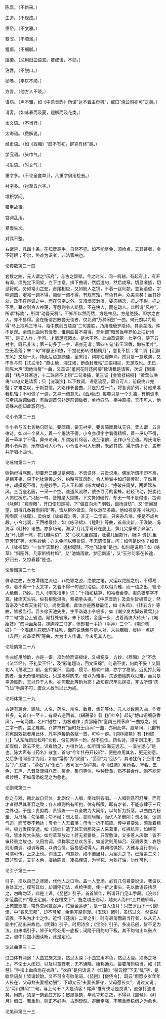 <!-- { "loadSidebar": true } -->
陈腐。（不新采。）

生造。（不现成。）

俚俗。（不文雅。）

蹇涩。（不顺溜。）

粗鄙。（不细腻。）

蹈袭。（忌用旧曲语意。若成语，不妨。）

沾唇。（不脱口。）

拗嗓。（平仄不顺。）

方言。（他方人不晓。）

语病。（声不雅，如《中原音韵》所谓“达不着主母机”，或曰“烧公鸦亦可”之类。）

请客。（如咏春而及夏，题柳而及花类。）

太文语。（不当行。）

太晦语。（费解说。）

经史语。（如《西厢》“靡不有初，鲜克有终”类。）

学究语。（头巾气。）

书生语。（时文气。）

重字多。（不论全套单只，凡重字俱用检去。）

衬字多。（衬至五六字。）

堆积学问。

错用故事。

宫调乱用。

紧慢失次。

对偶不整。

右诸禁，凡四十条。在知音高手，自然不犯。如不能尽免，须检点，去其甚者，令不碍眼；不尔，终难为识者，非法家曲也。

论套数第二十四

套数之曲，元人谓之“乐府”，与古之辞赋，今之时义，同一机轴。有起有止，有开有阖。须先定下间架，立下主意，排下曲调，然后遣句，然后成章。切忌凑插，切忌将就。务如常山之蛇，首尾相应，又如鲛人之锦，不着一丝纰颣。意新语俊，字响调圆，增减一调不得，颠倒一调不得，有规有矩，有色有声，众美具矣！而其妙处，政不在声调之中，而在句字之外。又须烟波渺漫，姿态横逸，揽之不得，挹之不尽。摹欢则令人神荡，写怨则令人断肠，不在快人，而在动人。此所谓“风神”，所谓“标韵”，所谓“动吾天机”。不知所以然而然，方是神品，方是绝技。即求之古人，亦不易得。金在衡谓古散套无佳者，仅北调“万种闲愁”一曲。何元朗以为秪得“马上抱鸡三市斗，袖中携剑五陵游”二句差胜，乃用晚唐罗隐诗。其余芜浅，殊不足观。余谓北曲尚有佳者，惟南曲最不易得。弇州谓“暗想当年罗帕上把新诗写”，是元人作，学问、才情足冠诸本。是大不然。此曲首调第一七字句，便下五衬字，既已非法；第三句多了一字，语亦无谓；第四五句“软玉温香，嫩枝柔叶”，空无着落；末二句“琴瑟正和协，不觉花影转过梧桐月”，意复不接；第二调【沉醉东风】又起一头。特此后语意颇佳，至末段，词亦烂熳奔涌，然只是一意敷演，又不当与前【忒忒令】“燕山绝，湘江竭，断鱼封雁帖”三语相妨，无足取也。无已，则陈大声“因他消瘦”一曲，又首调“羞问花时还问柳”数语秪是请客，次调【懒画眉】“绣户轻寒透，十二珠帘不上钩”二句凑插，第三调【金索挂梧桐】“黄莺似唤俦”四句又是请客；只【浣溪沙】以下数调，语意流丽，颇自可人，前段终非完璧；才难之叹，于斯益信。大略作长套曲，只是打成一片，将各调胪列，待他来凑我机轴；不可做了一调，又寻一调意思。《西厢记》每套只是一个头脑，有前调末句牵搭后调做者，有后调首句补足前调做者，单枪匹马，横冲直撞，无不可人，他调殊未能知此窾窍也。

论小令第二十五

作小令与五七言绝句同法，要酝藉，要无衬字，要言简而趣味无穷。昔人谓：五言律诗，如四十个贤人，着一个屠沽不得。小令亦须字字看得精细，着一戾句不得，着一草率字不得。弇州论词，所谓宛转绵丽，浅至儇俏，正作小令至语。周氏谓乐府小令两途，乐府语可入小令，小令语不可入乐府，未必其然，渠所谓小令，盖市井所唱小曲也。

论咏物第二十六

咏物毋得骂题，却要开口便见是何物。不贵说体，只贵说用。佛家所谓不即不离，是相非相，只于牝牡骊黄之外，约略写其风韵，令人髣髴中如灯镜传影，了然目中，却摸捉不得，方是妙手。元人王和卿《咏大蝴蝶》：“挣破庄周梦，两翅驾东风。三百座名园，一采一个空。谁道风流种，諕杀寻芳的蜜蜂。轻轻飞动，把卖花人搧过桥东。”只起一句，便知是大蝴蝶。下文势如破竹，却无一句不是俊语。古词《咏柳》“窥青眼”，开口便知是柳，下“偏宜向朱门羽戟，画桥游舫”，又“倚阑凝望，消得几番暮雨斜阳”等，皆从柳外做去，所以渺茫多趣。他如祝京兆《咏月》、陶陶区《咏雁》、梁伯龙《咏蛱蝶》等，非无一二佳语，只夹杂凡俗，便是不成片段。小令北调，王西楼最佳，如《咏浴裙》、《睡鞋》等曲，首首尖新。王渼陂、冯海浮《鞋杯》诸曲，亦多巧句。海浮“月儿芽弯环在腮上，笋儿尖穿破了鼻梁”，及“环儿脚一弯，花儿瓣两边”，又“心坎儿里踢蹬，肚囊儿里款行，肠[衤贵]儿里穿芳径”等，尤称妙绝；亦未免间以粗豪语，不无遗恨耳。问：如何是说体？如昔人《咏柳絮》“一似半天飘粉，遶树疑酥，不地飞琼堵”是也。如何是说用？如《咏草》“斜阳外，几家断桥村坞”，又“池塘雨歇，梦回南浦”，又“王孙何事在长途，好归去，又惊春暮”是也。

论俳谐第二十七

俳谐之曲，东方滑稽之流也，非绝颖之姿，绝俊之笔，又运以绝圆之机，不得易作。着不得一个太文字，又着不得一句张打油语。须以俗为雅，而一语之出，辄令人绝倒，乃妙。元人《嘲秃指甲》词：“十指如枯笋，和袖棒金尊。搊杀银筝字不真。揉痒天生钝。纵有相思泪痕，索把拳头搵。”《中原音韵》及弇州皆极赏之，然首语及“揉痒天生钝”句，尚觉着相。此体亦是西楼最佳，如《失鸡》、《转五方》等曲，皆极当行。吾乡徐天池先生，生平谐谑小令极多，如《嘲少发大脚妓黄莺儿》中二句“妆台上省油，厮打处省揪，未下妆楼，金莲一步，占着两块大砖头”，《嘲瘦妓》“四两面条搓，抹胸膛三寸罗，俏郎君一手挢（平声）三个”，《嘲歪嘴妓》“一个海螺儿在腮边不住吹，面前说话倒与傍人对，未抹胭脂，樱桃一点搓（去声）过鼻梁西”等曲，大为士人传诵，今未见其人也。

论险韵第二十八

作曲好用险韵，亦是一僻。须韵险而语极俊，又极稳妥，方妙。《西厢》之“不念《法华经》，不礼梁王忏”，及“彩笔题诗，回文织绵”，何语不俊，何韵不妥！又国初人《萧淑兰》剧，全押廉纤、监咸、侵寻、桓欢四韵，亦字字稳俏。近见押此等韵者，全无奇怪峭绝处，只是凑得韵来，便以为难事。夫欲借险韵以见难，而只是平通趁韵，无以异于人也，亦何取此等韵为耶！故知百尺竿头逞技，非古所谓“肉飞仙”手段不可，庸众人故当以此为戒。

论巧体第二十九

古诗有离合、建除、人名、药名、州名、数目、集句等体。元人以数目入曲，作者甚多，句首自一至十，有顺去逆回者。《辍耕录》载【折桂令】起句“博山铜细袅香风”，一句两韵，名曰“短柱”，为极难作；虞邵庵作“銮舆三顾茅庐”一曲拟之，则二字一韵，盖尤难矣。乔梦符有“当时处士山祠”一曲，亦用此体。嘉靖间，北都有刘宪副效祖者用此体，凡平声每韵各赋一首，可称一癖。《词林摘艳》有【粉蝶儿】“从东陇风动松呼”长套，句句两字一韵，然不见佳。药名诗，须字则正用，意却假借，读去不觉，详看始见，方得作法，如所谓“四海无远志，一溪甘遂心”是也。陈大声有《药名》散套，首句“今年牡丹开较迟”，便是直用其名，更无别意。又后多借同音字为用，如借“霜梅”为“双眉”，“茴香”为“回乡”，其语犹俏；至借“白芨”为“北极”，“滑石”为“化石”，政可发一胡卢矣。今《红蕖》用药名、牌名、五色、五声、八音及潇湘八景、离合、集句等体，种种皆备，然不甚合作。倘不能穷极妙境，不如毋添蛇足之为愈也。

论剧戏第三十

剧之与戏，南北故自异体。北剧仅一人唱，南戏则各唱。一人唱则意可舒展，而有才者得尽其春容之致；各人唱则格有所拘，律有所限，即有才者，不能恣肆于三尺之外也。于是：贵剪裁、贵锻炼——以全帙为大间架，以每折为折落，以曲白为粉垩、为丹艧；勿落套；勿不经；勿太蔓，蔓则局懈，而优人多删削；勿太促，促则气迫，而节奏不畅达；毋令一人无着落；毋令一折不照应。传中紧要处，须重着精神，极力发挥使透。如《浣纱》遣了越王尝胆及夫人采葛事，红拂私奔，如姬窃符，皆本传大头脑，如何草草放过！若无紧要处，只管敷演，又多惹人厌憎：皆不审轻重之故也。又用宫调，须称事之悲欢苦乐，如游赏则用仙吕、双调等类；哀怨则用商调、越调等类，以调合情，容易感动得人。其词格俱妙，大雅与当行参间，可演可传，上之上也。词藻工，句意妙，如不谐里耳，为案头之书，已落第二义；既非雅调，又非本色，掇拾陈言，凑插俚语，为学究、为张打油，勿作可也！

论引子第三十一

引子，须以自己之肾肠，代他人之口吻。盖一人登场，必有几句紧要说话，我设以身处其地，模写其似，却调停句法，点检字面，使一折之事头，先以数语该括尽之，勿晦勿泛，此是上谛。《琵琶》引子，首首皆佳，所谓开门见山手段。《浣纱》如范蠡而曰“尊王定霸，不在桓文下”，施之越王则可，越夫人而曰“金井辘轳鸣，上苑笙歌度，帘外忽闻宣召声，忙蹙金莲步”，是一宫人语耳！只苎罗山下一引颇佳，中“春风无那”，却不可解；余俱非腐则漫。《玉玦》诸引，虽伤过文，然语俊调雅，不失为才士之作。近惟《还魂》二梦之引，时有最俏而最当行者，以从元人剧中打勘出来故也。《明珠》引子，时用诗余；《宝剑》引子，多出已创，皆不足为法。自来唱引子，皆于句尽处用一底板；词隐于用韵句下板，其不韵句止以鼓点之，谱中只加小圈读断，此是定论。

论过曲第三十二

过曲体有两途：大曲宜施文藻，然忌太深；小曲宜用本色，然忌太俚。须奏之场上，不论士人闺妇，以及村童野老，无不通晓，始称通方。最要落韵稳当，如《琵琶》“手指上血痕尚在衣麻”，“衣麻”是何话说？《红拂》“髻云撩”下无“乱”字，是歇后语矣！皆谓趁韵。又不可令有败笔语。《琵琶》【侥侥令】，既云“但愿岁岁年年人长在，父母共夫妻相劝酬”，下却又云“夫妻长厮守，父母愿长久”，说过又说；至“两山排闼”二句，与上何干？大是请客！尾声“惟有快活是良谋”，直张打油语矣。用韵，须是一韵到底方妙；屡屡换韵，毕竟才短之故，不得以《琵琶》、《拜月》借口。若重韵，则正不必拘，古剧皆然。避而牵强，不若重而稳俏之为愈也。

论尾声第三十三

